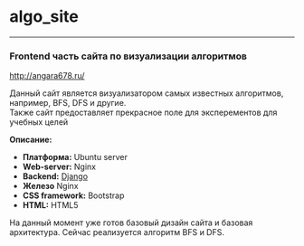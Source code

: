 
<h1>algo_site</h1>
<hr>
<h3>Frontend часть сайта по визуализации алгоритмов</h4>
<a href='http://angara678.ru/'>http://angara678.ru/<a>
<p>Данный сайт является визуализатором самых известных алгоритмов, например, BFS, DFS и другие. <br>
Также сайт предоставляет прекрасное поле для эксперементов для учебных целей</p>

 **Описание:**
- **Платформа:** Ubuntu server
- **Web-server:** Nginx
- **Backend:** <a href='https://github.com/Angara89/algo_site_backend'>Django</a>
- **Железо** Nginx
- **CSS framework:** Bootstrap
- **HTML:** HTML5

<p>На данный момент уже готов базовый дизайн сайта и базовая архитектура. Сейчас реализуется алгоритм BFS и DFS.</p>
